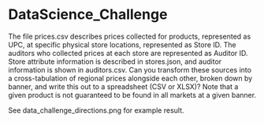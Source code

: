 # DataScience_Challenge

The file prices.csv describes prices collected for products, represented as UPC, at specific physical store locations, 
represented as Store ID. The auditors who collected prices at each store are represented as Auditor ID. Store attribute 
information is described in stores.json, and auditor information is shown in auditors.csv. Can you transform these 
sources into a cross-tabulation of regional prices alongside each other, broken down by banner, and write this out to a 
spreadsheet (CSV or XLSX)? Note that a given product is not guaranteed to be found in all markets at a given banner.

See data_challenge_directions.png for example result.

